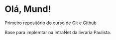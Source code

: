 # Olá, Mund!
 Primeiro repositório do curso de Git e Github
 
 Base para implemtar na IntraNet da livraria Paulista.
